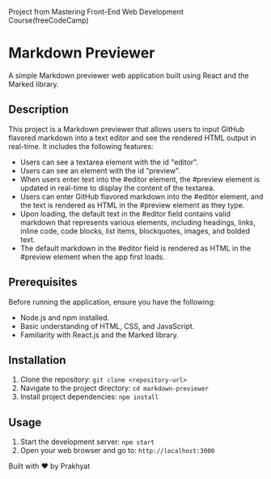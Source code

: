 Project from Mastering Front-End Web Development Course(freeCodeCamp)
# Markdown Previewer

A simple Markdown previewer web application built using React and the Marked library.

## Description

This project is a Markdown previewer that allows users to input GitHub flavored markdown into a text editor and see the rendered HTML output in real-time. It includes the following features:

- Users can see a textarea element with the id "editor".
- Users can see an element with the id "preview".
- When users enter text into the #editor element, the #preview element is updated in real-time to display the content of the textarea.
- Users can enter GitHub flavored markdown into the #editor element, and the text is rendered as HTML in the #preview element as they type.
- Upon loading, the default text in the #editor field contains valid markdown that represents various elements, including headings, links, inline code, code blocks, list items, blockquotes, images, and bolded text.
- The default markdown in the #editor field is rendered as HTML in the #preview element when the app first loads.

## Prerequisites

Before running the application, ensure you have the following:

- Node.js and npm installed.
- Basic understanding of HTML, CSS, and JavaScript.
- Familiarity with React.js and the Marked library.

## Installation

1. Clone the repository: `git clone <repository-url>`
2. Navigate to the project directory: `cd markdown-previewer`
3. Install project dependencies: `npm install`

## Usage

1. Start the development server: `npm start`
2. Open your web browser and go to: `http://localhost:3000`


Built with ❤️ by Prakhyat

